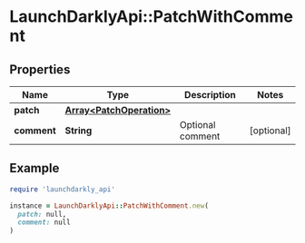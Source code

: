 # LaunchDarklyApi::PatchWithComment

## Properties

| Name | Type | Description | Notes |
| ---- | ---- | ----------- | ----- |
| **patch** | [**Array&lt;PatchOperation&gt;**](PatchOperation.md) |  |  |
| **comment** | **String** | Optional comment | [optional] |

## Example

```ruby
require 'launchdarkly_api'

instance = LaunchDarklyApi::PatchWithComment.new(
  patch: null,
  comment: null
)
```

